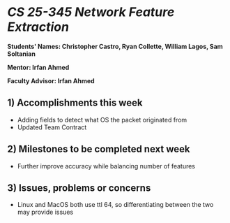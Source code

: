 # *CS 25-345 Network Feature Extraction*

**Students' Names: Christopher Castro, Ryan Collette, William Lagos, Sam Soltanian**

**Mentor: Irfan Ahmed**

**Faculty Advisor: Irfan Ahmed**

## 1) Accomplishments this week ##
- Adding fields to detect what OS the packet originated from
- Updated Team Contract

## 2) Milestones to be completed next week ##
- Further improve accuracy while balancing number of features

## 3) Issues, problems or concerns ##
- Linux and MacOS both use ttl 64, so differentiating between the two may provide issues